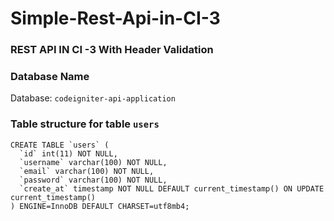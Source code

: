 # Simple-Rest-Api-in-CI-3

### REST API IN CI -3 With Header Validation

### Database Name

Database: `codeigniter-api-application`


### Table structure for table `users`

````
CREATE TABLE `users` (
  `id` int(11) NOT NULL,
  `username` varchar(100) NOT NULL,
  `email` varchar(100) NOT NULL,
  `password` varchar(100) NOT NULL,
  `create_at` timestamp NOT NULL DEFAULT current_timestamp() ON UPDATE current_timestamp()
) ENGINE=InnoDB DEFAULT CHARSET=utf8mb4;

`````
